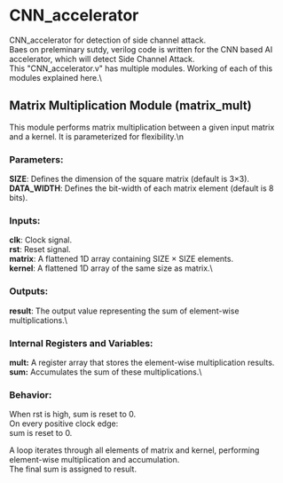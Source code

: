# CNN_accelerator
CNN_accelerator for detection of side channel attack.\
Baes on preleminary sutdy, verilog code is written for the CNN based AI accelerator, which will detect Side Channel Attack.\
This "CNN_accelerator.v" has multiple modules. Working of each of this modules explained here.\

## Matrix Multiplication Module (matrix_mult)
This module performs matrix multiplication between a given input matrix and a kernel. It is parameterized for flexibility.\n
### Parameters:
**SIZE**: Defines the dimension of the square matrix (default is 3×3).\
**DATA_WIDTH**: Defines the bit-width of each matrix element (default is 8 bits).
### Inputs:
**clk**: Clock signal.\
**rst**: Reset signal.\
**matrix**: A flattened 1D array containing SIZE × SIZE elements.\
**kernel**: A flattened 1D array of the same size as matrix.\
### Outputs:
**result**: The output value representing the sum of element-wise multiplications.\
### Internal Registers and Variables:
**mult:** A register array that stores the element-wise multiplication results.\
**sum:** Accumulates the sum of these multiplications.\

### Behavior:
When rst is high, sum is reset to 0.\
On every positive clock edge:\
sum is reset to 0.

A loop iterates through all elements of matrix and kernel, performing element-wise multiplication and accumulation.\
The final sum is assigned to result.


